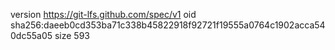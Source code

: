version https://git-lfs.github.com/spec/v1
oid sha256:daeeb0cd353ba71c338b45822918f92721f19555a0764c1902acca540dc55a05
size 593
